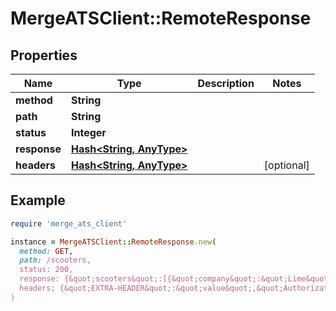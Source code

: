 # MergeATSClient::RemoteResponse

## Properties

| Name | Type | Description | Notes |
| ---- | ---- | ----------- | ----- |
| **method** | **String** |  |  |
| **path** | **String** |  |  |
| **status** | **Integer** |  |  |
| **response** | [**Hash&lt;String, AnyType&gt;**](AnyType.md) |  |  |
| **headers** | [**Hash&lt;String, AnyType&gt;**](AnyType.md) |  | [optional] |

## Example

```ruby
require 'merge_ats_client'

instance = MergeATSClient::RemoteResponse.new(
  method: GET,
  path: /scooters,
  status: 200,
  response: {&quot;scooters&quot;:[{&quot;company&quot;:&quot;Lime&quot;,&quot;model&quot;:&quot;Gen 2.5&quot;},{&quot;company&quot;:&quot;Bird&quot;,&quot;model&quot;:&quot;Bird Zero&quot;}]},
  headers: {&quot;EXTRA-HEADER&quot;:&quot;value&quot;,&quot;Authorization&quot;:&quot;&lt;redacted&gt;&quot;}
)
```

